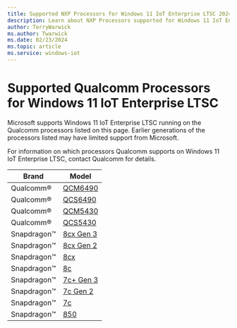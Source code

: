 ```yaml
---
title: Supported NXP Processors for Windows 11 IoT Enterprise LTSC 2024
description: Learn about NXP Processors supported for Windows 11 IoT Enterprise LTSC 2024
author: TerryWarwick
ms.author: Twarwick
ms.date: 02/23/2024
ms.topic: article
ms.service: windows-iot
---
```


# Supported Qualcomm Processors for Windows 11 IoT Enterprise LTSC

Microsoft supports Windows 11 IoT Enterprise LTSC running on the Qualcomm processors listed on this page. Earlier generations of the processors listed may have limited support from Microsoft. 

For information on which processors Qualcomm supports on Windows 11 IoT Enterprise LTSC, contact Qualcomm for details.

| Brand | Model |
|---|---|
|Qualcomm&reg; | [QCM6490](https://www.qualcomm.com/products/internet-of-things/industrial/building-enterprise/qcm6490) |
|Qualcomm&reg; | [QCS6490](https://www.qualcomm.com/products/internet-of-things/industrial/building-enterprise/qcs6490) |
|Qualcomm&reg; | [QCM5430](https://www.qualcomm.com/products/internet-of-things/industrial/industrial-automation/qcm5430) |
|Qualcomm&reg; | [QCS5430](https://www.qualcomm.com/products/internet-of-things/industrial/industrial-automation/qcs5430) |
|Snapdragon&trade; | [8cx Gen 3](https://www.qualcomm.com/products/mobile/snapdragon/pcs-and-tablets/snapdragon-mobile-compute-platforms/snapdragon-8cx-gen-3-compute-platform) |
|Snapdragon&trade; | [8cx Gen 2](https://www.qualcomm.com/products/mobile/snapdragon/pcs-and-tablets/snapdragon-mobile-compute-platforms/snapdragon-8cx-gen-2-5g-compute-platform) |
|Snapdragon&trade; | [8cx](https://www.qualcomm.com/products/mobile/snapdragon/pcs-and-tablets/snapdragon-mobile-compute-platforms/snapdragon-8cx-compute-platform) |
|Snapdragon&trade; | [8c](https://www.qualcomm.com/products/mobile/snapdragon/pcs-and-tablets/snapdragon-mobile-compute-platforms/snapdragon-8c-compute-platform) |
|Snapdragon&trade; | [7c+ Gen 3](https://www.qualcomm.com/products/mobile/snapdragon/pcs-and-tablets/snapdragon-mobile-compute-platforms/snapdragon-7c-plus-gen-3-compute-platform) |
|Snapdragon&trade; | [7c Gen 2](https://www.qualcomm.com/products/mobile/snapdragon/pcs-and-tablets/snapdragon-mobile-compute-platforms/snapdragon-7c-gen-2-compute-platform) |
|Snapdragon&trade; | [7c](https://www.qualcomm.com/products/mobile/snapdragon/pcs-and-tablets/snapdragon-mobile-compute-platforms/snapdragon-7c-compute-platform) |
|Snapdragon&trade; | [850](https://www.qualcomm.com/products/mobile/snapdragon/pcs-and-tablets/snapdragon-mobile-compute-platforms/snapdragon-850-mobile-compute-platform) |